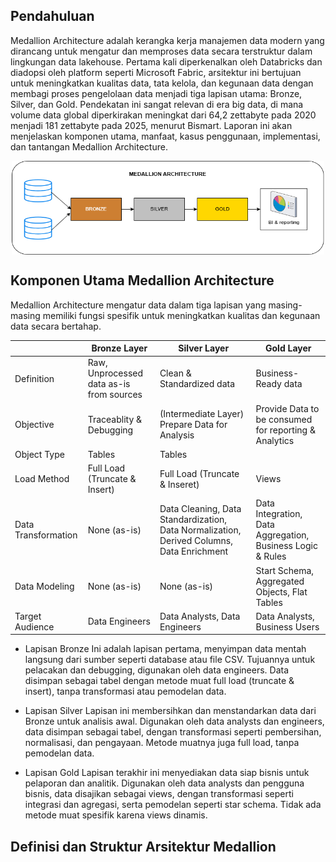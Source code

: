 ## Pendahuluan
Medallion Architecture adalah kerangka kerja manajemen data modern yang dirancang untuk mengatur dan memproses data secara terstruktur dalam lingkungan data lakehouse. Pertama kali diperkenalkan oleh Databricks dan diadopsi oleh platform seperti Microsoft Fabric, arsitektur ini bertujuan untuk meningkatkan kualitas data, tata kelola, dan kegunaan data dengan membagi proses pengelolaan data menjadi tiga lapisan utama: Bronze, Silver, dan Gold. Pendekatan ini sangat relevan di era big data, di mana volume data global diperkirakan meningkat dari 64,2 zettabyte pada 2020 menjadi 181 zettabyte pada 2025, menurut Bismart. Laporan ini akan menjelaskan komponen utama, manfaat, kasus penggunaan, implementasi, dan tantangan Medallion Architecture.

<img src="Medallion_architecture.png" alt="arsitektur_medali" width="500" height="150" style="display: block; margin-left: auto; margin-right: auto;">

## Komponen Utama Medallion Architecture
Medallion Architecture mengatur data dalam tiga lapisan yang masing-masing memiliki fungsi spesifik untuk meningkatkan kualitas dan kegunaan data secara bertahap.

|  | Bronze Layer | Silver Layer | Gold Layer |
|---------------|---------------|---------------|---------------|
| Definition | Raw, Unprocessed data as-is from sources | Clean & Standardized data | Business-Ready data |
| Objective | Traceablity & Debugging | (Intermediate Layer) Prepare Data for Analysis | Provide Data to be consumed for reporting & Analytics |
| Object Type | Tables | Tables |
| Load Method | Full Load (Truncate & Insert) | Full Load (Truncate & Inseret) | Views | None |
| Data Transformation | None (as-is) | Data Cleaning, Data Standardization, Data Normalization, Derived Columns, Data Enrichment | Data Integration, Data Aggregation, Business Logic & Rules |
| Data Modeling | None (as-is) | None (as-is) | Start Schema, Aggregated Objects, Flat Tables |
| Target Audience | Data Engineers | Data Analysts, Data Engineers | Data Analysts, Business Users |

- Lapisan Bronze
Ini adalah lapisan pertama, menyimpan data mentah langsung dari sumber seperti database atau file CSV. Tujuannya untuk pelacakan dan debugging, digunakan oleh data engineers. Data disimpan sebagai tabel dengan metode muat full load (truncate & insert), tanpa transformasi atau pemodelan data.

- Lapisan Silver
Lapisan ini membersihkan dan menstandarkan data dari Bronze untuk analisis awal. Digunakan oleh data analysts dan engineers, data disimpan sebagai tabel, dengan transformasi seperti pembersihan, normalisasi, dan pengayaan. Metode muatnya juga full load, tanpa pemodelan data.

- Lapisan Gold
Lapisan terakhir ini menyediakan data siap bisnis untuk pelaporan dan analitik. Digunakan oleh data analysts dan pengguna bisnis, data disajikan sebagai views, dengan transformasi seperti integrasi dan agregasi, serta pemodelan seperti star schema. Tidak ada metode muat spesifik karena views dinamis.

## Definisi dan Struktur Arsitektur Medallion
